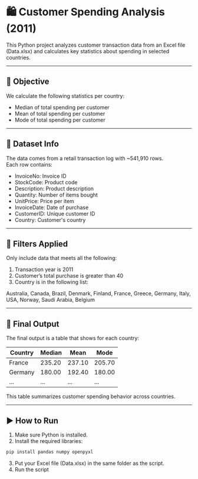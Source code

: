 # 🛍️ Customer Spending Analysis (2011)

This Python project analyzes customer transaction data from an Excel file (Data.xlsx) and calculates key statistics about spending in selected countries.

---

## 🎯 Objective

We calculate the following statistics per country:

- Median of total spending per customer
- Mean of total spending per customer
- Mode of total spending per customer

---

## 📂 Dataset Info

The data comes from a retail transaction log with ~541,910 rows.  
Each row contains:

- InvoiceNo: Invoice ID  
- StockCode: Product code  
- Description: Product description  
- Quantity: Number of items bought  
- UnitPrice: Price per item  
- InvoiceDate: Date of purchase  
- CustomerID: Unique customer ID  
- Country: Customer's country  

---

## 🔎 Filters Applied

Only include data that meets all the following:

1. Transaction year is 2011
2. Customer’s total purchase is greater than 40
3. Country is in the following list:

Australia, Canada, Brazil, Denmark, Finland, France, Greece, Germany, Italy, USA, Norway, Saudi Arabia, Belgium

---

## 🧾 Final Output

The final output is a table that shows for each country:

| Country        | Median  | Mean    | Mode   |
|----------------|---------|---------|--------|
| France         | 235.20  | 237.10  | 205.70 |
| Germany        | 180.00  | 192.40  | 180.00 |
| ...            | ...     | ...     | ...    |

This table summarizes customer spending behavior across countries.

---

## ▶️ How to Run

1. Make sure Python is installed.
2. Install the required libraries:
```bash
pip install pandas numpy openpyxl
```
3. Put your Excel file (Data.xlsx) in the same folder as the script.
4. Run the script
